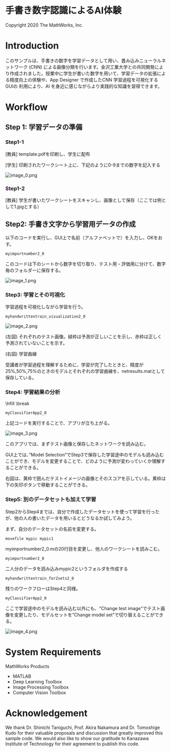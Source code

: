 # 手書き数字認識によるAI体験


Copyright 2020 The MathWorks, Inc.


# Introduction


このサンプルは、手書きの数字を学習データとして用い、畳み込みニューラルネットワーク (CNN) による画像分類を行います。金沢工業大学との共同開発により作成されました。授業中に学生が書いた数字を用いて、学習データの拡張による精度向上の体験や、App Designer で作成したCNN 学習過程を可視化する GUIの 利用により、AI を身近に感じながらより実践的な知識を習得できます。


# Workflow
## Step 1: 学習データの準備
### Step1-1


[教員] template.pdfを印刷し、学生に配布




[学生] 印刷されたワークシート上に、下記のように0-9までの数字を記入する




![image_0.png](README_JP_images/image_0.png)


### Step1-2


[教員] 学生が書いたワークシートをスキャンし、画像として保存（ここでは例として1.jpgとする）


  
## Step2: 手書き文字から学習用データの作成


以下のコードを実行し、GUI上で名前（アルファベットで）を入力し、OKをおす。



```matlab:Code
myimportnumber2_0
```



このコードは下のシートから数字を切り取り、テスト用・評価用に分けて、数字毎のフォルダーに保存する。




![image_1.png](README_JP_images/image_1.png)


  
### Step3: 学習とその可視化


学習過程を可視化しながら学習を行う。



```matlab:Code
myhandwrittentrain_visualization2_0
```



![image_2.png](README_JP_images/image_2.png)




(左図) それぞれのテスト画像。緑枠は予測が正しいことを示し、赤枠は正しく予測されていないことを示す。  




(右図) 学習曲線




受講者が学習過程を理解するために、学習が完了したときと、精度が25%,50%,75%のときのモデルとそれぞれの学習曲線を、netresults.matとして保存している。


  
### Step4: 学習結果の分析 

\hfill \break


```matlab:Code
myClassifierApp2_0
```



上記コードを実行することで、アプリが立ち上がる。




![image_3.png](README_JP_images/image_3.png)




このアプリでは、まずテスト画像と保存したネットワークを読み込む。




GUI上では、”Model Selection”でStep3で保存した学習途中のモデルも読み込むことができ、モデルを変更することで、どのように予測が変わっていくか理解することができる。




右図は、黄枠で囲んだテストイメージの画像とそのスコアを示している。黄枠は下の矢印ボタンで移動することができる。


  
### Step5: 別のデータセットも加えて学習


Step2からStep4までは、自分で作成したデータセットを使って学習を行ったが、他の人の書いたデータを用いるとどうなるか試してみよう。




まず、自分のデータセットの名前を変更する。



```matlab:Code
movefile mypic mypic1
```



myimportnumber2_0.mの20行目を変更し、他人のワークシートを読みこむ。



```matlab:Code
myimportnumber2_0
```



二人分のデータを読み込みmypic2というフォルダを作成する



```matlab:Code
myhandwrittentrain_for2sets2_0
```



残りのワークフローはStep4と同様。



```matlab:Code
myClassifierApp2_0
```



ここで学習途中のモデルを読み込む以外にも、"Change test image"でテスト画像を変更したり、モデルセットを”Change model set”で切り替えることができる。




![image_4.png](README_JP_images/image_4.png)


# System Requirements


MathWorks Products 



   -  MATLAB 
   -  Deep Learning Toolbox 
   -  Image Processing Toolbox 
   -  Computer Vision Toolbox 

# Acknowledgement


We thank Dr. Shinichi Taniguchi, Prof. Akira Nakamura and Dr. Tomoshige Kudo for their valuable proposals and discussion that greatly improved this sample code. We would also like to show our gratitude to Kanazawa Institute of Technology for their agreement to publish this code.


